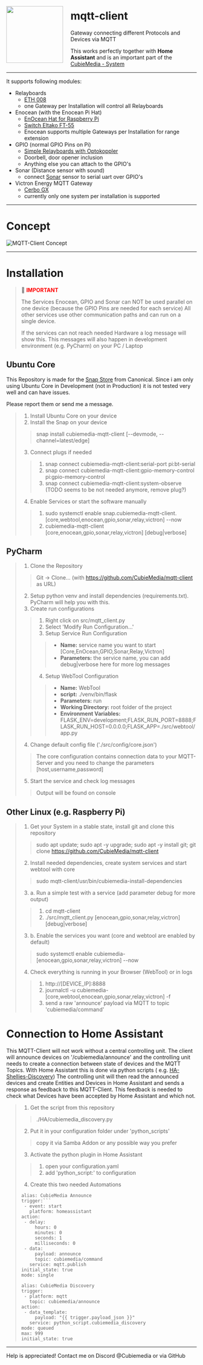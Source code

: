 <img src="src/webtool/static/logo.png" style="height: 150px; margin-right: 20px; margin-top: 30px; float: left;"/>

# mqtt-client

Gateway connecting different Protocols and Devices via MQTT

This works perfectly together with <b>Home Assistant</b> and is an important part of
the [CubieMedia - System](https://www.cubiemedia.de)

***

It supports following modules:

* Relayboards
    * [ETH 008](https://www.robot-electronics.co.uk/files/eth008.pdf)
    * one Gateway per Installation will control all Relayboards
* Enocean (with the Enocean Pi Hat)
    * [EnOcean Hat for Raspberry Pi](https://www.rasppishop.de/ENOCEAN-PI-868-Das-868MHz-Transceiver-Modul-fuer-Raspberry-Pi)
    * [Switch Eltako FT-55](https://www.amazon.de/Eltako-FT55-RW-Funktaster/dp/B004OXQ93G)
    * Enocean supports multiple Gateways per Installation for range extension
* GPIO (normal GPIO Pins on Pi)
    * [Simple Relayboards with Optokoppler](https://www.amazon.de/4-Kanal-Relais-Modul-Relay-Module-Optokoppler-Status-LEDs-Raspberry/dp/B07BGTWKMN)
    * Doorbell, door opener inclusion
    * Anything else you can attach to the GPIO's
* Sonar (Distance sensor with sound)
    * connect [Sonar](https://duckduckgo.com/?q=Modul+JSN-SR04T&iax=images&ia=images) sensor to serial uart over GPIO's
* Victron Energy MQTT Gateway
    * [Cerbo GX](https://www.victronenergy.com/communication-centres/cerbo-gx)
    * currently only one system per installation is supported

***

# Concept

![MQTT-Client Concept](src/webtool/static/concept.png)

***

# Installation

> 📝 **<font color="red">IMPORTANT</font>**
>
> The Services Enocean, GPIO and Sonar can NOT be used parallel on one device (because the GPIO Pins are needed for each
> service) All other services use other communication paths and can run on a single device.
>
> If the services can not reach needed Hardware a log message will show this. This messages will also happen in
> development
> environment (e.g. PyCharm) on your PC / Laptop

## Ubuntu Core

This Repository is made for the [Snap Store](https://snapcraft.io/) from Canonical. Since i am only using Ubuntu Core in
Development (not in Production) it is not tested very well and can have issues.

Please report them or send me a message.

> 1. Install Ubuntu Core on your device
> 2. Install the Snap on your device
>> snap install cubiemedia-mqtt-client [--devmode, --channel=latest/edge]
> 3. Connect plugs if needed
>> 1. snap connect cubiemedia-mqtt-client:serial-port pi:bt-serial
>> 2. snap connect cubiemedia-mqtt-client:gpio-memory-control pi:gpio-memory-control
>> 3. snap connect cubiemedia-mqtt-client:system-observe (TODO seems to be not needed anymore, remove plug?)
> 4. Enable Services or start the software manually
>> 1. sudo systemctl enable snap.cubiemedia-mqtt-client.[core,webtool,enocean,gpio,sonar,relay,victron] --now
>> 2. cubiemedia-mqtt-client [core,enocean,gpio,sonar,relay,victron] [debug|verbose]

## PyCharm

> 1. Clone the Repository
>> Git -> Clone... (with https://github.com/CubieMedia/mqtt-client as URL)
> 2. Setup python venv and install dependencies (requirements.txt). PyCharm will help you with this.
> 3. Create run configurations
>> 1. Right click on src/mqtt_client.py
>> 2. Select 'Modify Run Configuration...'
>> 3. Setup Service Run Configuration
>>> * **Name:** service name you want to start [Core,EnOcean,GPIO,Sonar,Relay,Victron]
>>> * **Parameters:** the service name, you can add debug|verbose here for more log messages
>> 4. Setup WebTool Configuration
>>> * **Name:** WebTool
>>> * **script:** ./venv/bin/flask
>>> * **Parameters:** run
>>> * **Working Directory:** root folder of the project
>>> * **Environment Variables:** FLASK_ENV=development;FLASK_RUN_PORT=8888;FLASK_RUN_HOST=0.0.0.0;FLASK_APP=./src/webtool/app.py
> 4. Change default config file ('./src/config/core.json')
>> The core configuration contains connection data to your MQTT-Server and you need to change the
> > parameters [host,username,password]
> 5. Start the service and check log messages
>> Output will be found on console

## Other Linux (e.g. Raspberry Pi)

> 1. Get your System in a stable state, install git and clone this repository
>> sudo apt update; sudo apt -y upgrade; sudo apt -y install git; git clone https://github.com/CubieMedia/mqtt-client
>
> 2. Install needed dependencies, create system services and start webtool with core
>> sudo mqtt-client/usr/bin/cubiemedia-install-dependencies
> 3. a. Run a simple test with a service (add parameter debug for more output)
>> 1. cd mqtt-client
>> 2. ./src/mqtt_client.py [enocean,gpio,sonar,relay,victron] [debug|verbose]
> 3. b. Enable the services you want (core and webtool are enabled by default)
>> sudo systemctl enable cubiemedia-[enocean,gpio,sonar,relay,victron] --now
> 4. Check everything is running in your Browser (WebTool) or in logs
>> 1. http://[DEVICE_IP]:8888
>> 2. journalctl -u cubiemedia-[core,webtool,enocean,gpio,sonar,relay,victron] -f
>> 3. send a raw 'announce' payload via MQTT to topic 'cubiemedia/command'

# Connection to Home Assistant

This MQTT-Client will not work without a central controlling unit. The client will announce devices on
'/cubiemedia/announce' and the controlling unit needs to create a connection between state of devices and the MQTT
Topics. With Home Assistant this is done via python scripts (
e.g. [HA-Shellies-Discovery](https://github.com/bieniu/ha-shellies-discovery))
The controlling unit will then read the announced devices and create Entities and Devices in Home Assistant and sends a
response as feedback to this MQTT-Client. This feedback is needed to check what Devices have been accepted by Home
Assistant and which not.
> 1. Get the script from this repository
>> ./HA/cubiemedia_discovery.py
> 2. Put it in your configuration folder under 'python_scripts'
>> copy it via Samba Addon or any possible way you prefer
> 3. Activate the python plugin in Home Assistant
>> 1. open your configuration.yaml
>> 2. add 'python_script:' to configuration
> 4. Create this two needed Automations
>```
>alias: CubieMedia Announce
>trigger:```
>  - event: start
>    platform: homeassistant
>action:
>  - delay:
>      hours: 0
>      minutes: 0
>      seconds: 1
>      milliseconds: 0
>  - data:
>      payload: announce
>      topic: cubiemedia/command
>    service: mqtt.publish
>initial_state: true
>mode: single
>```
>
>```
>alias: CubieMedia Discovery
>trigger:
>  - platform: mqtt
>    topic: cubiemedia/announce
>action:
>  - data_template:
>      payload: "{{ trigger.payload_json }}"
>    service: python_script.cubiemedia_discovery
>mode: queued
>max: 999
>initial_state: true
>```

***

Help is appreciated!
Contact me on Discord @Cubiemedia or via GitHub
